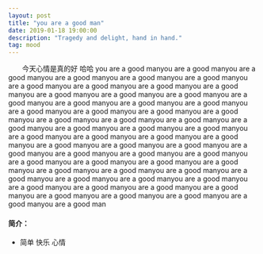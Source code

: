 ```yaml
---
layout: post
title: "you are a good man"
date: 2019-01-18 19:00:00
description: "Tragedy and delight, hand in hand."
tag: mood
---
```


　　今天心情是真的好 哈哈 you are a good manyou are a good manyou are a good manyou are a good manyou are a good manyou are a good manyou are a good manyou are a good manyou are a good manyou are a good manyou are a good manyou are a good manyou are a good manyou are a good manyou are a good manyou are a good manyou are a good manyou are a good manyou are a good manyou are a good manyou are a good manyou are a good manyou are a good manyou are a good manyou are a good manyou are a good manyou are a good manyou are a good manyou are a good manyou are a good manyou are a good manyou are a good manyou are a good manyou are a good manyou are a good manyou are a good manyou are a good manyou are a good manyou are a good manyou are a good manyou are a good manyou are a good manyou are a good manyou are a good manyou are a good manyou are a good manyou are a good manyou are a good manyou are a good manyou are a good manyou are a good manyou are a good manyou are a good manyou are a good manyou are a good manyou are a good manyou are a good manyou are a good manyou are a good man

#### 简介：  
  * 简单 快乐 心情

 

